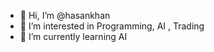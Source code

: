 - 👋 Hi, I’m @hasankhan
- 👀 I’m interested in Programming, AI , Trading
- 🌱 I’m currently learning AI

<!---
hasankhansoft/hasankhansoft is a ✨ special ✨ repository because its `README.md` (this file) appears on your GitHub profile.
You can click the Preview link to take a look at your changes.
--->

